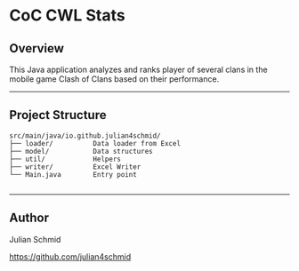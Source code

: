 # CoC CWL Stats

## Overview
This Java application analyzes and ranks player of several clans in the mobile game Clash of Clans based on their performance.

---


## Project Structure

```
src/main/java/io.github.julian4schmid/ 
├── loader/          Data loader from Excel 
├── model/           Data structures  
├── util/            Helpers  
├── writer/          Excel Writer  
└── Main.java        Entry point


```


---

## Author
Julian Schmid

https://github.com/julian4schmid
